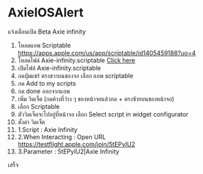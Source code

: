 # AxieIOSAlert
แจ้งเตือนเปิด Beta Axie infinity

1. โหลดแอพ 
Scriptable https://apps.apple.com/us/app/scriptable/id1405459188?uo=4
2. โหลดไฟล์ Axie-infinity.scriptable [Click here](https://cdn.fbsbx.com/v/t59.2708-21/269787726_659030328801298_2122932578553012377_n.scriptable/Axie-infinity.scriptable?_nc_cat=111&ccb=1-5&_nc_sid=0cab14&_nc_eui2=AeFlt1ZXxGxcDORxoTZx_7srqahTOHMSogupqFM4cxKiC9Pk5LaM56ZaQHl8m_rhm4WAq2Kr1XTRoVcgHl4nC8H-&_nc_ohc=Yt1q4LPigfQAX9b2zjn&_nc_ht=cdn.fbsbx.com&oh=03_AVIvxfN3rZHuRgM7mXXB2auXEVXwybYdtqgbiTPSMylxzQ&oe=61C74B1F&dl=1)
3. เปิดไฟล์ Axie-infinity.scriptable 
4. กดปุ่มแชร์ ตรงขวาบนของจอ เลือก แอพ scriptable
5. กด Add to my scripts
6. กด done ออกจากแอพ
7. เพิ่ม วิดเจ็ต (กดค้างที่ว่าง ๆ ของหน้าจอแล้วกด + ตรงซ้ายบนของหน้าจอ)
8. เลือก Scriptable
9. ตัววิดเจ็ตจะไปอยู่ที่หน้าจอ เลือก Select script in widget configurator
10. ตั้งค่า วิดเจ็ต
11. 1.Script : Axie Infinity
12. 2.When Interacting : Open URL https://testflight.apple.com/join/5tEPyIU2 
13. 3.Parameter : 5tEPyIU2|Axie Infinity

เสร็จ
